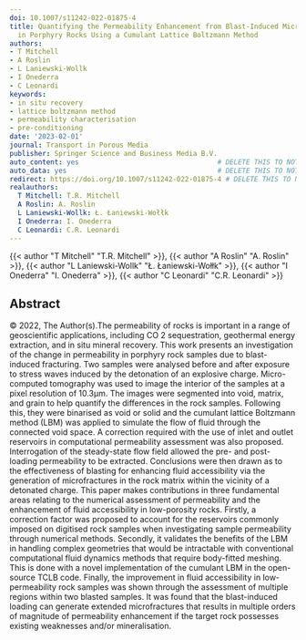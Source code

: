 ```yaml
---
doi: 10.1007/s11242-022-01875-4
title: Quantifying the Permeability Enhancement from Blast-Induced Microfractures
  in Porphyry Rocks Using a Cumulant Lattice Boltzmann Method
authors:
- T Mitchell
- A Roslin
- L Laniewski-Wollk
- I Onederra
- C Leonardi
keywords:
- in situ recovery
- lattice boltzmann method
- permeability characterisation
- pre-conditioning
date: '2023-02-01'
journal: Transport in Porous Media
publisher: Springer Science and Business Media B.V.
auto_content: yes                                  # DELETE THIS TO NOT AUTO GENERATE CONTENT
auto_data: yes                                     # DELETE THIS TO NOT AUTO GENERATE METADATA
redirect: https://doi.org/10.1007/s11242-022-01875-4 # DELETE THIS TO NOT REDIRECT
realauthors:
  T Mitchell: T.R. Mitchell
  A Roslin: A. Roslin
  L Laniewski-Wollk: Ł. Łaniewski-Wołłk
  I Onederra: I. Onederra
  C Leonardi: C.R. Leonardi
---
```

{{< author "T Mitchell" "T.R. Mitchell" >}}, {{< author "A Roslin" "A. Roslin" >}}, {{< author "L Laniewski-Wollk" "Ł. Łaniewski-Wołłk" >}}, {{< author "I Onederra" "I. Onederra" >}}, {{< author "C Leonardi" "C.R. Leonardi" >}}

## Abstract
© 2022, The Author(s).The permeability of rocks is important in a range of geoscientific applications, including CO 2 sequestration, geothermal energy extraction, and in situ mineral recovery. This work presents an investigation of the change in permeability in porphyry rock samples due to blast-induced fracturing. Two samples were analysed before and after exposure to stress waves induced by the detonation of an explosive charge. Micro-computed tomography was used to image the interior of the samples at a pixel resolution of 10.3μm. The images were segmented into void, matrix, and grain to help quantify the differences in the rock samples. Following this, they were binarised as void or solid and the cumulant lattice Boltzmann method (LBM) was applied to simulate the flow of fluid through the connected void space. A correction required with the use of inlet and outlet reservoirs in computational permeability assessment was also proposed. Interrogation of the steady-state flow field allowed the pre- and post-loading permeability to be extracted. Conclusions were then drawn as to the effectiveness of blasting for enhancing fluid accessibility via the generation of microfractures in the rock matrix within the vicinity of a detonated charge. This paper makes contributions in three fundamental areas relating to the numerical assessment of permeability and the enhancement of fluid accessibility in low-porosity rocks. Firstly, a correction factor was proposed to account for the reservoirs commonly imposed on digitised rock samples when investigating sample permeability through numerical methods. Secondly, it validates the benefits of the LBM in handling complex geometries that would be intractable with conventional computational fluid dynamics methods that require body-fitted meshing. This is done with a novel implementation of the cumulant LBM in the open-source TCLB code. Finally, the improvement in fluid accessibility in low-permeability rock samples was shown through the assessment of multiple regions within two blasted samples. It was found that the blast-induced loading can generate extended microfractures that results in multiple orders of magnitude of permeability enhancement if the target rock possesses existing weaknesses and/or mineralisation.
